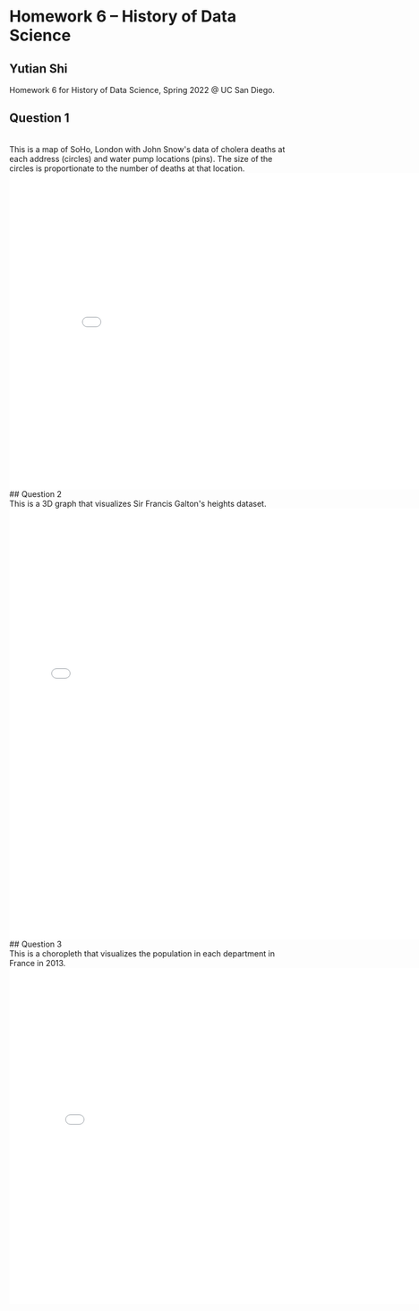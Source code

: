 # Homework 6 – History of Data Science
## Yutian Shi 
Homework 6 for History of Data Science, Spring 2022 @ UC San Diego.
<br>
## Question 1
<br>
This is a map of SoHo, London with John Snow's data of cholera deaths at each address (circles) and water pump locations (pins). The size of the circles is proportionate to the number of deaths at that location.
<iframe src='./soho-map.html' width=860 height=565 frameBorder=0></iframe>
<br>
## Question 2
<br>
This is a 3D graph that visualizes Sir Francis Galton's heights dataset.
<iframe src='./galton_fig.html' width=750 height=770 frameBorder=0></iframe>
<br>
## Question 3
<br>
This is a choropleth that visualizes the population in each department in France in 2013.
<iframe src='./france_fig.html' width=800 height=600 frameBorder=0></iframe>
<br>

